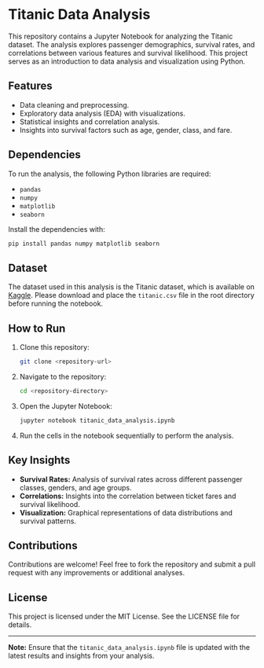 # Titanic Data Analysis

This repository contains a Jupyter Notebook for analyzing the Titanic dataset. The analysis explores passenger demographics, survival rates, and correlations between various features and survival likelihood. This project serves as an introduction to data analysis and visualization using Python.

## Features

- Data cleaning and preprocessing.
- Exploratory data analysis (EDA) with visualizations.
- Statistical insights and correlation analysis.
- Insights into survival factors such as age, gender, class, and fare.

## Dependencies

To run the analysis, the following Python libraries are required:

- `pandas`
- `numpy`
- `matplotlib`
- `seaborn`

Install the dependencies with:
```bash
pip install pandas numpy matplotlib seaborn
```

## Dataset

The dataset used in this analysis is the Titanic dataset, which is available on [Kaggle](https://www.kaggle.com/c/titanic/data). Please download and place the `titanic.csv` file in the root directory before running the notebook.

## How to Run

1. Clone this repository:
    ```bash
    git clone <repository-url>
    ```
2. Navigate to the repository:
    ```bash
    cd <repository-directory>
    ```
3. Open the Jupyter Notebook:
    ```bash
    jupyter notebook titanic_data_analysis.ipynb
    ```
4. Run the cells in the notebook sequentially to perform the analysis.

## Key Insights

- **Survival Rates:** Analysis of survival rates across different passenger classes, genders, and age groups.
- **Correlations:** Insights into the correlation between ticket fares and survival likelihood.
- **Visualization:** Graphical representations of data distributions and survival patterns.

## Contributions

Contributions are welcome! Feel free to fork the repository and submit a pull request with any improvements or additional analyses.

## License

This project is licensed under the MIT License. See the LICENSE file for details.

---

**Note:** Ensure that the `titanic_data_analysis.ipynb` file is updated with the latest results and insights from your analysis.
